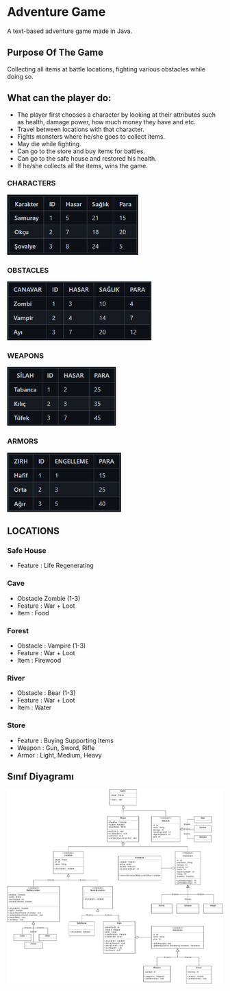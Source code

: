 # Adventure Game

A text-based adventure game made in Java.

## Purpose Of The Game
Collecting all items at battle locations, fighting various obstacles while doing so.

## What can the player do:
- The player first chooses a character by looking at their attributes such as health, damage power, how much money they have and etc. 
- Travel between locations with that character. 
- Fights monsters where he/she goes to collect items. 
- May die while fighting. 
- Can go to the store and buy items for battles. 
- Can go to the safe house and restored his health. 
- If he/she collects all the items, wins the game.

### CHARACTERS

![character](../Explanations/character.png)


### OBSTACLES

![obstacles](../Explanations/monster.png)


### WEAPONS

![wapons](../Explanations/weapon.png)

### ARMORS

![armors](../Explanations/armor.png)

## **LOCATIONS**

### Safe House

- Feature : Life Regenerating

### Cave

- Obstacle Zombie (1-3)
- Feature : War + Loot
- Item : Food

### Forest

- Obstacle : Vampire (1-3)
- Feature : War + Loot
- Item : Firewood

### River

- Obstacle : Bear (1-3)
- Feature : War + Loot
- Item : Water

### Store

- Feature : Buying Supporting Items
- Weapon : Gun, Sword, Rifle
- Armor : Light, Medium, Heavy

## Sınıf Diyagramı
![img.png](../Explanations/umlDiagram.png)
